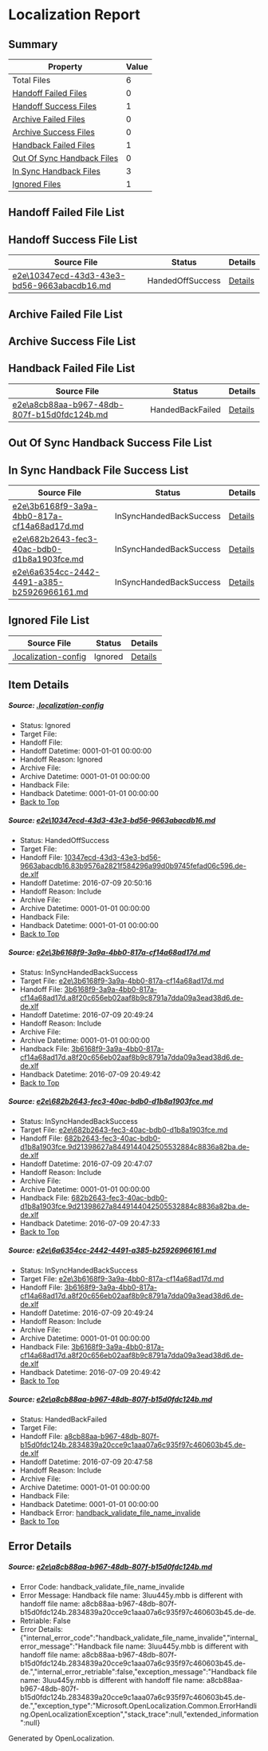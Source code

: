 # <a name='report-top'></a> Localization Report

## Summary
 Property | Value 
 -------- | ----- 
 Total Files | 6
[ Handoff Failed Files ](#handoff-failed-list)| 0
[ Handoff Success Files ](#handoff-success-list)| 1
[ Archive Failed Files ](#archive-failed-list)| 0
[ Archive Success Files ](#archive-success-list)| 0
[ Handback Failed Files ](#handback-failed-list)| 1
[ Out Of Sync Handback Files ](#outofsync-handback-success-list)| 0
[ In Sync Handback Files ](#insync-handback-success-list)| 3
[ Ignored Files ](#ignored-list)| 1

## <a name='handoff-failed-list'></a> Handoff Failed File List

## <a name='handoff-success-list'></a> Handoff Success File List
 Source File | Status | Details 
 ----------- | ------ | ------- 
 [e2e\10347ecd-43d3-43e3-bd56-9663abacdb16.md](https://github.com/OpenLocalizationTestOrg/oltest/blob/23ee91a5b6dba1b60a3b67487d6a8d509309f127/e2e/10347ecd-43d3-43e3-bd56-9663abacdb16.md) | HandedOffSuccess | [Details](#a91bea7ce34a83445a08965476668b28fb01ef761)

## <a name='archive-failed-list'></a> Archive Failed File List

## <a name='archive-success-list'></a> Archive Success File List

## <a name='handback-failed-list'></a> Handback Failed File List
 Source File | Status | Details 
 ----------- | ------ | ------- 
 [e2e\a8cb88aa-b967-48db-807f-b15d0fdc124b.md](https://github.com/OpenLocalizationTestOrg/oltest/blob/fb2986de825ba4da1f704df4a42f2967a03cdf79/e2e/a8cb88aa-b967-48db-807f-b15d0fdc124b.md) | HandedBackFailed | [Details](#698fcd9f906285872cf4fb1565330f1aa344b7fa5)

## <a name='outofsync-handback-success-list'></a> Out Of Sync Handback Success File List

## <a name='insync-handback-success-list'></a> In Sync Handback File Success List
 Source File | Status | Details 
 ----------- | ------ | ------- 
 [e2e\3b6168f9-3a9a-4bb0-817a-cf14a68ad17d.md](https://github.com/OpenLocalizationTestOrg/oltest/blob/605ddd7d33008ee42f941a0e1c61e5edaa4ae34e/e2e/3b6168f9-3a9a-4bb0-817a-cf14a68ad17d.md) | InSyncHandedBackSuccess | [Details](#37c4bcad5035c4fadc516a80b864bc8a5df950722)
 [e2e\682b2643-fec3-40ac-bdb0-d1b8a1903fce.md](https://github.com/OpenLocalizationTestOrg/oltest/blob/dd649b7a0aceb1e34deeb8ccf4c5028d2c5ac1cd/e2e/682b2643-fec3-40ac-bdb0-d1b8a1903fce.md) | InSyncHandedBackSuccess | [Details](#7ddf5196b3a31606fde0cff3cabd937339da99453)
 [e2e\6a6354cc-2442-4491-a385-b25926966161.md](https://github.com/OpenLocalizationTestOrg/oltest/blob/23ee91a5b6dba1b60a3b67487d6a8d509309f127/e2e/6a6354cc-2442-4491-a385-b25926966161.md) | InSyncHandedBackSuccess | [Details](#37c4bcad5035c4fadc516a80b864bc8a5df950724)

## <a name='ignored-list'></a> Ignored File List
 Source File | Status | Details 
 ----------- | ------ | ------- 
 [.localization-config](https://github.com/OpenLocalizationTestOrg/oltest/blob/23ee91a5b6dba1b60a3b67487d6a8d509309f127/.localization-config) | Ignored | [Details](#3d4f252ac210baf56311d7e97dcc2db10974dbd20)

## Item Details
##### <a name='3d4f252ac210baf56311d7e97dcc2db10974dbd20'></a> Source: [.localization-config](https://github.com/OpenLocalizationTestOrg/oltest/blob/23ee91a5b6dba1b60a3b67487d6a8d509309f127/.localization-config)
* Status: Ignored
* Target File: 
* Handoff File: 
* Handoff Datetime: 0001-01-01 00:00:00
* Handoff Reason: Ignored
* Archive File: 
* Archive Datetime: 0001-01-01 00:00:00
* Handback File: 
* Handback Datetime: 0001-01-01 00:00:00
* [Back to Top](#report-top)

##### <a name='a91bea7ce34a83445a08965476668b28fb01ef761'></a> Source: [e2e\10347ecd-43d3-43e3-bd56-9663abacdb16.md](https://github.com/OpenLocalizationTestOrg/oltest/blob/23ee91a5b6dba1b60a3b67487d6a8d509309f127/e2e/10347ecd-43d3-43e3-bd56-9663abacdb16.md)
* Status: HandedOffSuccess
* Target File: 
* Handoff File: [10347ecd-43d3-43e3-bd56-9663abacdb16.83b9576a2821f584296a99d0b9745fefad06c596.de-de.xlf](https://github.com/OpenLocalizationTestOrg/olhandoff-e2e/blob/fdd5d6549c9e19fd0db8dbd035d0d439bdf2094b/ol-handoff/OpenLocalizationTestOrg/oltest-dede-fly/ci/ht/10347ecd-43d3-43e3-bd56-9663abacdb16.83b9576a2821f584296a99d0b9745fefad06c596.de-de.xlf)
* Handoff Datetime: 2016-07-09 20:50:16
* Handoff Reason: Include
* Archive File: 
* Archive Datetime: 0001-01-01 00:00:00
* Handback File: 
* Handback Datetime: 0001-01-01 00:00:00
* [Back to Top](#report-top)

##### <a name='37c4bcad5035c4fadc516a80b864bc8a5df950722'></a> Source: [e2e\3b6168f9-3a9a-4bb0-817a-cf14a68ad17d.md](https://github.com/OpenLocalizationTestOrg/oltest/blob/605ddd7d33008ee42f941a0e1c61e5edaa4ae34e/e2e/3b6168f9-3a9a-4bb0-817a-cf14a68ad17d.md)
* Status: InSyncHandedBackSuccess
* Target File: [e2e\3b6168f9-3a9a-4bb0-817a-cf14a68ad17d.md](https://github.com/OpenLocalizationTestOrg/oltest-dede-fly/blob/8a42c80447d329d81daec84b8a3edebaf2da13ea/e2e/3b6168f9-3a9a-4bb0-817a-cf14a68ad17d.md)
* Handoff File: [3b6168f9-3a9a-4bb0-817a-cf14a68ad17d.a8f20c656eb02aaf8b9c8791a7dda09a3ead38d6.de-de.xlf](https://github.com/OpenLocalizationTestOrg/olhandoff-e2e/blob/ebaf9989d96751e870836d0420476060591f23d5/ol-handoff/OpenLocalizationTestOrg/oltest-dede-fly/ci/ht/3b6168f9-3a9a-4bb0-817a-cf14a68ad17d.a8f20c656eb02aaf8b9c8791a7dda09a3ead38d6.de-de.xlf)
* Handoff Datetime: 2016-07-09 20:49:24
* Handoff Reason: Include
* Archive File: 
* Archive Datetime: 0001-01-01 00:00:00
* Handback File: [3b6168f9-3a9a-4bb0-817a-cf14a68ad17d.a8f20c656eb02aaf8b9c8791a7dda09a3ead38d6.de-de.xlf](https://github.com/OpenLocalizationTestOrg/olhandback-e2e/blob/5ffa4975b68c0a90dc5e0980efe9a0721441745d/ol-handback/OpenLocalizationTestOrg/oltest-dede-fly/ci/ht/3b6168f9-3a9a-4bb0-817a-cf14a68ad17d.a8f20c656eb02aaf8b9c8791a7dda09a3ead38d6.de-de.xlf)
* Handback Datetime: 2016-07-09 20:49:42
* [Back to Top](#report-top)

##### <a name='7ddf5196b3a31606fde0cff3cabd937339da99453'></a> Source: [e2e\682b2643-fec3-40ac-bdb0-d1b8a1903fce.md](https://github.com/OpenLocalizationTestOrg/oltest/blob/dd649b7a0aceb1e34deeb8ccf4c5028d2c5ac1cd/e2e/682b2643-fec3-40ac-bdb0-d1b8a1903fce.md)
* Status: InSyncHandedBackSuccess
* Target File: [e2e\682b2643-fec3-40ac-bdb0-d1b8a1903fce.md](https://github.com/OpenLocalizationTestOrg/oltest-dede-fly/blob/405dc04b2163dd38c5ee3e8eeffb95df2b369e3b/e2e/682b2643-fec3-40ac-bdb0-d1b8a1903fce.md)
* Handoff File: [682b2643-fec3-40ac-bdb0-d1b8a1903fce.9d21398627a8449144042505532884c8836a82ba.de-de.xlf](https://github.com/OpenLocalizationTestOrg/olhandoff-e2e/blob/7d20e46613dfa4b68d95b60b88d51b46687dca2e/ol-handoff/OpenLocalizationTestOrg/oltest-dede-fly/ci/ht/682b2643-fec3-40ac-bdb0-d1b8a1903fce.9d21398627a8449144042505532884c8836a82ba.de-de.xlf)
* Handoff Datetime: 2016-07-09 20:47:07
* Handoff Reason: Include
* Archive File: 
* Archive Datetime: 0001-01-01 00:00:00
* Handback File: [682b2643-fec3-40ac-bdb0-d1b8a1903fce.9d21398627a8449144042505532884c8836a82ba.de-de.xlf](https://github.com/OpenLocalizationTestOrg/olhandback-e2e/blob/6bb9745358c8afb63d87930c969e4bced4fe8234/ol-handback/OpenLocalizationTestOrg/oltest-dede-fly/ci/ht/682b2643-fec3-40ac-bdb0-d1b8a1903fce.9d21398627a8449144042505532884c8836a82ba.de-de.xlf)
* Handback Datetime: 2016-07-09 20:47:33
* [Back to Top](#report-top)

##### <a name='37c4bcad5035c4fadc516a80b864bc8a5df950724'></a> Source: [e2e\6a6354cc-2442-4491-a385-b25926966161.md](https://github.com/OpenLocalizationTestOrg/oltest/blob/23ee91a5b6dba1b60a3b67487d6a8d509309f127/e2e/6a6354cc-2442-4491-a385-b25926966161.md)
* Status: InSyncHandedBackSuccess
* Target File: [e2e\3b6168f9-3a9a-4bb0-817a-cf14a68ad17d.md](https://github.com/OpenLocalizationTestOrg/oltest-dede-fly/blob/8a42c80447d329d81daec84b8a3edebaf2da13ea/e2e/3b6168f9-3a9a-4bb0-817a-cf14a68ad17d.md)
* Handoff File: [3b6168f9-3a9a-4bb0-817a-cf14a68ad17d.a8f20c656eb02aaf8b9c8791a7dda09a3ead38d6.de-de.xlf](https://github.com/OpenLocalizationTestOrg/olhandoff-e2e/blob/ebaf9989d96751e870836d0420476060591f23d5/ol-handoff/OpenLocalizationTestOrg/oltest-dede-fly/ci/ht/3b6168f9-3a9a-4bb0-817a-cf14a68ad17d.a8f20c656eb02aaf8b9c8791a7dda09a3ead38d6.de-de.xlf)
* Handoff Datetime: 2016-07-09 20:49:24
* Handoff Reason: Include
* Archive File: 
* Archive Datetime: 0001-01-01 00:00:00
* Handback File: [3b6168f9-3a9a-4bb0-817a-cf14a68ad17d.a8f20c656eb02aaf8b9c8791a7dda09a3ead38d6.de-de.xlf](https://github.com/OpenLocalizationTestOrg/olhandback-e2e/blob/5ffa4975b68c0a90dc5e0980efe9a0721441745d/ol-handback/OpenLocalizationTestOrg/oltest-dede-fly/ci/ht/3b6168f9-3a9a-4bb0-817a-cf14a68ad17d.a8f20c656eb02aaf8b9c8791a7dda09a3ead38d6.de-de.xlf)
* Handback Datetime: 2016-07-09 20:49:42
* [Back to Top](#report-top)

##### <a name='698fcd9f906285872cf4fb1565330f1aa344b7fa5'></a> Source: [e2e\a8cb88aa-b967-48db-807f-b15d0fdc124b.md](https://github.com/OpenLocalizationTestOrg/oltest/blob/fb2986de825ba4da1f704df4a42f2967a03cdf79/e2e/a8cb88aa-b967-48db-807f-b15d0fdc124b.md)
* Status: HandedBackFailed
* Target File: 
* Handoff File: [a8cb88aa-b967-48db-807f-b15d0fdc124b.2834839a20cce9c1aaa07a6c935f97c460603b45.de-de.xlf](https://github.com/OpenLocalizationTestOrg/olhandoff-e2e/blob/67dfb1ed1716e0c129dce66ef09039878225b4f3/ol-handoff/OpenLocalizationTestOrg/oltest-dede-fly/ci/ht/a8cb88aa-b967-48db-807f-b15d0fdc124b.2834839a20cce9c1aaa07a6c935f97c460603b45.de-de.xlf)
* Handoff Datetime: 2016-07-09 20:47:58
* Handoff Reason: Include
* Archive File: 
* Archive Datetime: 0001-01-01 00:00:00
* Handback File: 
* Handback Datetime: 0001-01-01 00:00:00
* Handback Error: [handback_validate_file_name_invalide](#698fcd9f906285872cf4fb1565330f1aa344b7fa5handback_validate_file_name_invalide)
* [Back to Top](#report-top)


## Error Details
##### <a name='698fcd9f906285872cf4fb1565330f1aa344b7fa5handback_validate_file_name_invalide'></a> Source: [e2e\a8cb88aa-b967-48db-807f-b15d0fdc124b.md](#698fcd9f906285872cf4fb1565330f1aa344b7fa5)
* Error Code: handback_validate_file_name_invalide
* Error Message: Handback file name: 3luu445y.mbb is different with handoff file name: a8cb88aa-b967-48db-807f-b15d0fdc124b.2834839a20cce9c1aaa07a6c935f97c460603b45.de-de.
* Retriable: False
* Error Details: {"internal_error_code":"handback_validate_file_name_invalide","internal_error_message":"Handback file name: 3luu445y.mbb is different with handoff file name: a8cb88aa-b967-48db-807f-b15d0fdc124b.2834839a20cce9c1aaa07a6c935f97c460603b45.de-de.","internal_error_retriable":false,"exception_message":"Handback file name: 3luu445y.mbb is different with handoff file name: a8cb88aa-b967-48db-807f-b15d0fdc124b.2834839a20cce9c1aaa07a6c935f97c460603b45.de-de.","exception_type":"Microsoft.OpenLocalization.Common.ErrorHandling.OpenLocalizationException","stack_trace":null,"extended_information":null}


Generated by OpenLocalization.
